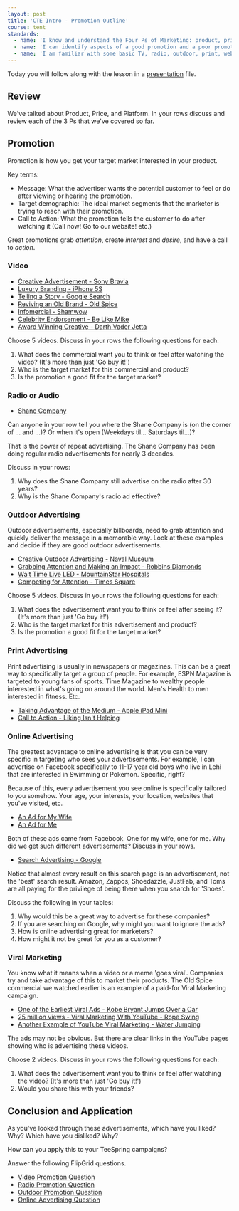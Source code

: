```yaml
---
layout: post
title: 'CTE Intro - Promotion Outline'
course: tent
standards:
  - name: 'I know and understand the Four Ps of Marketing: product, price, platform, promotion.'
  - name: 'I can identify aspects of a good promotion and a poor promotion.'
  - name: 'I am familiar with some basic TV, radio, outdoor, print, web, native, and viral promotion strategies'
---
```


Today you will follow along with the lesson in a [presentation](https://dl.dropboxusercontent.com/u/74616/intro/tresx%20promotion%20deck/assets/player/KeynoteDHTMLPlayer.html#0) file. 

## Review

We've talked about Product, Price, and Platform. In your rows discuss and review each of the 3 Ps that we've covered so far.

## Promotion

Promotion is how you get your target market interested in your product.

Key terms:
- Message: What the advertiser wants the potential customer to feel or do after viewing or hearing the promotion.
- Target demographic: The ideal market segments that the marketer is trying to reach with their promotion.
- Call to Action: What the promotion tells the customer to do after watching it (Call now! Go to our website! etc.)

Great promotions grab *attention*, create *interest* and *desire*, and have a call to *action*.

### Video

* [Creative Advertisement - Sony Bravia](https://dl.dropboxusercontent.com/u/74616/intro/tresx%20promotion%20deck/assets/player/KeynoteDHTMLPlayer.html#11)
* [Luxury Branding - iPhone 5S](https://dl.dropboxusercontent.com/u/74616/intro/tresx%20promotion%20deck/assets/player/KeynoteDHTMLPlayer.html#14)
* [Telling a Story - Google Search](https://dl.dropboxusercontent.com/u/74616/intro/tresx%20promotion%20deck/assets/player/KeynoteDHTMLPlayer.html#17)
* [Reviving an Old Brand - Old Spice](https://dl.dropboxusercontent.com/u/74616/intro/tresx%20promotion%20deck/assets/player/KeynoteDHTMLPlayer.html#20)
* [Infomercial - Shamwow](https://dl.dropboxusercontent.com/u/74616/intro/tresx%20promotion%20deck/assets/player/KeynoteDHTMLPlayer.html#23)
* [Celebrity Endorsement - Be Like Mike](https://dl.dropboxusercontent.com/u/74616/intro/tresx%20promotion%20deck/assets/player/KeynoteDHTMLPlayer.html#26)
* [Award Winning Creative - Darth Vader Jetta](https://dl.dropboxusercontent.com/u/74616/intro/tresx%20promotion%20deck/assets/player/KeynoteDHTMLPlayer.html#29)

Choose 5 videos. Discuss in your rows the following questions for each:

1. What does the commercial want you to think or feel after watching the video? (It's more than just 'Go buy it!')
2. Who is the target market for this commercial and product?
3. Is the promotion a good fit for the target market? 

### Radio or Audio

* [Shane Company](https://dl.dropboxusercontent.com/u/74616/intro/tresx%20promotion%20deck/assets/player/KeynoteDHTMLPlayer.html#32)

Can anyone in your row tell you where the Shane Company is (on the corner of ... and ...)? Or when it's open (Weekdays til... Saturdays til...)?

That is the power of repeat advertising. The Shane Company has been doing regular radio advertisements for nearly 3 decades.

Discuss in your rows:

1. Why does the Shane Company still advertise on the radio after 30 years?
2. Why is the Shane Company's radio ad effective?

### Outdoor Advertising

Outdoor advertisements, especially billboards, need to grab attention and quickly deliver the message in a memorable way. Look at these examples and decide if they are good outdoor advertisements.

* [Creative Outdoor Advertising - Naval Museum](https://dl.dropboxusercontent.com/u/74616/intro/tresx%20promotion%20deck/assets/player/KeynoteDHTMLPlayer.html#34)
* [Grabbing Attention and Making an Impact - Robbins Diamonds](https://dl.dropboxusercontent.com/u/74616/intro/tresx%20promotion%20deck/assets/player/KeynoteDHTMLPlayer.html#36)
* [Wait Time Live LED - MountainStar Hospitals](https://dl.dropboxusercontent.com/u/74616/intro/tresx%20promotion%20deck/assets/player/KeynoteDHTMLPlayer.html#38)
* [Competing for Attention - Times Square](https://dl.dropboxusercontent.com/u/74616/intro/tresx%20promotion%20deck/assets/player/KeynoteDHTMLPlayer.html#40)

Choose 5 videos. Discuss in your rows the following questions for each:

1. What does the advertisement want you to think or feel after seeing it? (It's more than just 'Go buy it!')
2. Who is the target market for this advertisement and product?
3. Is the promotion a good fit for the target market? 

### Print Advertising

Print advertising is usually in newspapers or magazines. This can be a great way to specifically target a group of people. For example, ESPN Magazine is targeted to young fans of sports. Time Magazine to wealthy people interested in what's going on around the world. Men's Health to men interested in fitness. Etc.

* [Taking Advantage of the Medium - Apple iPad Mini](https://dl.dropboxusercontent.com/u/74616/intro/tresx%20promotion%20deck/assets/player/KeynoteDHTMLPlayer.html#43)
* [Call to Action - Liking Isn't Helping](https://dl.dropboxusercontent.com/u/74616/intro/tresx%20promotion%20deck/assets/player/KeynoteDHTMLPlayer.html#45)

### Online Advertising

The greatest advantage to online advertising is that you can be very specific in targeting who sees your advertisements. For example, I can advertise on Facebook specifically to 11-17 year old boys who live in Lehi that are interested in Swimming or Pokemon. Specific, right?

Because of this, every advertisement you see online is specifically tailored to you somehow. Your age, your interests, your location, websites that you've visited, etc.

* [An Ad for My Wife](https://dl.dropboxusercontent.com/u/74616/intro/tresx%20promotion%20deck/assets/player/KeynoteDHTMLPlayer.html#48)
* [An Ad for Me](https://dl.dropboxusercontent.com/u/74616/intro/tresx%20promotion%20deck/assets/player/KeynoteDHTMLPlayer.html#49)

Both of these ads came from Facebook. One for my wife, one for me. Why did we get such different advertisements? Discuss in your rows.

* [Search Advertising - Google](https://dl.dropboxusercontent.com/u/74616/intro/tresx%20promotion%20deck/assets/player/KeynoteDHTMLPlayer.html#50)

Notice that almost every result on this search page is an advertisement, not the 'best' search result. Amazon, Zappos, Shoedazzle, JustFab, and Toms are all paying for the privilege of being there when you search for 'Shoes'.

Discuss the following in your tables:

1. Why would this be a great way to advertise for these companies?
2. If you are searching on Google, why might you want to ignore the ads?
3. How is online advertising great for marketers?
4. How might it not be great for you as a customer?

### Viral Marketing

You know what it means when a video or a meme 'goes viral'. Companies try and take advantage of this to market their products. The Old Spice commercial we watched earlier is an example of a paid-for Viral Marketing campaign.

* [One of the Earliest Viral Ads - Kobe Bryant Jumps Over a Car](https://dl.dropboxusercontent.com/u/74616/intro/tresx%20promotion%20deck/assets/player/KeynoteDHTMLPlayer.html#55)
* [25 million views - Viral Marketing With YouTube - Rope Swing](https://dl.dropboxusercontent.com/u/74616/intro/tresx%20promotion%20deck/assets/player/KeynoteDHTMLPlayer.html#61)
* [Another Example of YouTube Viral Marketing - Water Jumping](https://dl.dropboxusercontent.com/u/74616/intro/tresx%20promotion%20deck/assets/player/KeynoteDHTMLPlayer.html#64)

The ads may not be obvious. But there are clear links in the YouTube pages showing who is advertising these videos.

Choose 2 videos. Discuss in your rows the following questions for each:

1. What does the advertisement want you to think or feel after watching the video? (It's more than just 'Go buy it!')
2. Would you share this with your friends?

## Conclusion and Application

As you've looked through these advertisements, which have you liked? Why? Which have you disliked? Why?

How can you apply this to your TeeSpring campaigns?

Answer the following FlipGrid questions.

* [Video Promotion Question](http://flipgrid.com/#b673dbcb)
* [Radio Promotion Question](http://flipgrid.com/#dda4c828)
* [Outdoor Promotion Question](http://flipgrid.com/#f838eb58)
* [Online Advertising Question](http://flipgrid.com/#fd5c3342)